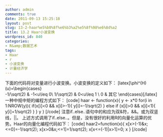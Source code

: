 ```yaml
---
author: admin
comments: true
date: 2011-09-13 15:25:18
layout: post
slug: 13-2-haar%e5%b0%8f%e6%b3%a2%e5%8f%98%e6%8d%a2
title: 13.2 Haar小波变换
wordpress_id: 840
categories:
- R&amp;数据艺术
tags:
- Haar
- r
- 小波变换
- 计量经济学
---
```


下面的代码将对变量进行小波变换。小波变换的定义如下：
[latex]\phi^(H)(u)=\begin{cases}  
              -1/\sqrt(2)  & -1<u\leq 0\\
              1/\sqrt(2)   & 0<u\leq 1 \\
              0            & 其它
\end{cases}[/latex]
一种中规中矩的编程方式如下：
[code]
 haar <- function(x){
 y <- x*0
 for(i in 1:NROW(y)){
 if(x[i]<0 && x[i]>-1){
 y[i]=-1/sqrt(2)
 } else if (x[i]>0 && x[i]<1){
 y[i]=1/sqrt(2)
 }
 }
 y
 }
[/code]
注意if..else..语句中的和应为双&符，&&。或为双竖线，||。
上述方式调用了if..else..。但是，没有很好的利用R的向量化运算的优势。Haar的向量化编程代码如下：
[code]
haar2=function(x){
x[x>(-1)&x;<=0]=-1/sqrt(2);
x[x>0&x;<=1]=1/sqrt(2);
x[x<=(-1)|x>1]=0;
x
}
[/code] 

